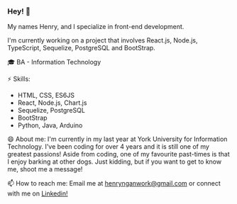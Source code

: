 ### Hey! 👋

My names Henry, and I specialize in front-end development.

I'm currently working on a project that involves React.js, Node.js, TypeScript, Sequelize, PostgreSQL and BootStrap. 

🎓 BA - Information Technology

⚡ Skills: 

- HTML, CSS, ES6JS
- React, Node.js, Chart.js
- Sequelize, PostgreSQL
- BootStrap
- Python, Java, Arduino

😄 About me: I'm currently in my last year at York University for Information Technology. I've been coding for over 4 years and it is still one of my greatest passions! Aside from coding, one of my favourite past-times is that I enjoy barking at other dogs. Just kidding, but if you want to get to know me, shoot me a message! 

📫 How to reach me: Email me at henrynganwork@gmail.com or connect with me on [Linkedin!](https://ca.linkedin.com/in/henry-ngan-183620b6)

 
